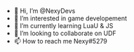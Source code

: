- 👋 Hi, I’m @NexyDevs
- 👀 I’m interested in game developement
- 🌱 I’m currently learning LuaU & JS
- 💞️ I’m looking to collaborate on UDF
- 📫 How to reach me Nexy#5279
